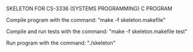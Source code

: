 SKELETON FOR CS-3336 (SYSTEMS PROGRAMMING) C PROGRAM

Compile program with the command: 
   	"make -f skeleton.makefile"

Compile and run tests with the command: 
   	"make -f skeleton.makefile test"

Run program with the command:
	"./skeleton"
